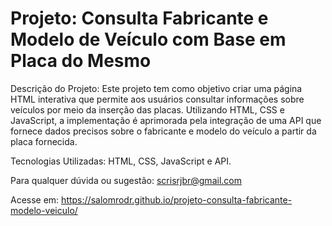 # Projeto: Consulta Fabricante e Modelo de Veículo com Base em Placa do Mesmo

Descrição do Projeto:
Este projeto tem como objetivo criar uma página HTML interativa que permite aos usuários consultar informações sobre veículos por meio da inserção das placas. Utilizando HTML, CSS e JavaScript, a implementação é aprimorada pela integração de uma API que fornece dados precisos sobre o fabricante e modelo do veículo a partir da placa fornecida.

Tecnologias Utilizadas: HTML, CSS, JavaScript e API.

Para qualquer dúvida ou sugestão: scrisrjbr@gmail.com

Acesse em: https://salomrodr.github.io/projeto-consulta-fabricante-modelo-veiculo/
